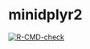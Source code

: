 # minidplyr2

<!-- badges: start -->
[![R-CMD-check](https://github.com/kristiansandahl/minidplyr2/actions/workflows/R-CMD-check.yaml/badge.svg)](https://github.com/kristiansandahl/minidplyr2/actions/workflows/R-CMD-check.yaml)
<!-- badges: end -->

